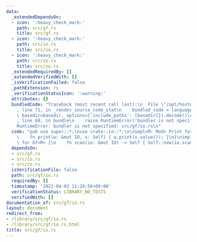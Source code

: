 ```yaml
---
data:
  _extendedDependsOn:
  - icon: ':heavy_check_mark:'
    path: src/gf.rs
    title: src/gf.rs
  - icon: ':heavy_check_mark:'
    path: src/io.rs
    title: src/io.rs
  - icon: ':heavy_check_mark:'
    path: src/zo.rs
    title: src/zo.rs
  _extendedRequiredBy: []
  _extendedVerifiedWith: []
  _isVerificationFailed: false
  _pathExtension: rs
  _verificationStatusIcon: ':warning:'
  attributes: {}
  bundledCode: "Traceback (most recent call last):\n  File \"/opt/hostedtoolcache/Python/3.9.2/x64/lib/python3.9/site-packages/onlinejudge_verify/documentation/build.py\"\
    , line 71, in _render_source_code_stat\n    bundled_code = language.bundle(stat.path,\
    \ basedir=basedir, options={'include_paths': [basedir]}).decode()\n  File \"/opt/hostedtoolcache/Python/3.9.2/x64/lib/python3.9/site-packages/onlinejudge_verify/languages/user_defined.py\"\
    , line 68, in bundle\n    raise RuntimeError('bundler is not specified: {}'.format(path.as_posix()))\n\
    RuntimeError: bundler is not specified: src/gf/io.rs\n"
  code: "pub use super::*;\nuse crate::io::*;\n\nimpl<M: Mod> Print for Gf<M> {\n\
    \    fn print(w: &mut IO, x: Self) { w.print(x.value()); }\n}\nimpl<M: Mod> Scan\
    \ for Gf<M> {\n    fn scan(io: &mut IO) -> Self { Self::new(io.scan()) }\n}\n"
  dependsOn:
  - src/gf.rs
  - src/io.rs
  - src/zo.rs
  isVerificationFile: false
  path: src/gf/io.rs
  requiredBy: []
  timestamp: '2021-04-03 11:26:56+09:00'
  verificationStatus: LIBRARY_NO_TESTS
  verifiedWith: []
documentation_of: src/gf/io.rs
layout: document
redirect_from:
- /library/src/gf/io.rs
- /library/src/gf/io.rs.html
title: src/gf/io.rs
---
```

